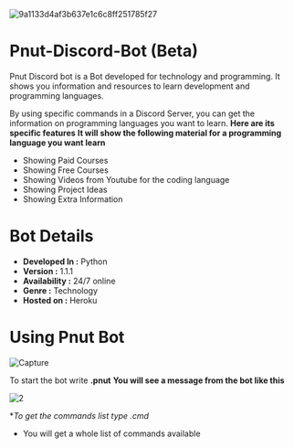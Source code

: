 ![9a1133d4af3b637e1c6c8ff251785f27](https://user-images.githubusercontent.com/68228966/92988254-6954a880-f4e7-11ea-87b0-119f2d792c59.jpg)

# Pnut-Discord-Bot (Beta)
Pnut Discord bot is a Bot developed for  technology and programming. It shows you information and resources to learn development and programming languages. 

By using specific commands in a Discord Server, you can get the information on programming languages you want to learn. 
**Here are its specific features**
**It will show the following material for a programming language you want learn**
* Showing Paid Courses 
* Showing Free Courses 
* Showing Videos from Youtube for the coding language
* Showing Project Ideas
* Showing Extra Information

# Bot Details
* **Developed In :** Python
* **Version      :** 1.1.1
* **Availability :** 24/7 online
* **Genre        :** Technology
* **Hosted on    :** Heroku

# Using Pnut Bot

![Capture](https://user-images.githubusercontent.com/68228966/92989412-cf462d80-f4f1-11ea-887b-3b6ad5632ff7.PNG)

To start the bot write **.pnut**
 **You will see a message from the bot like this**

 
![2](https://user-images.githubusercontent.com/68228966/92989430-f997eb00-f4f1-11ea-8788-1459529006d1.PNG)


**To get the commands list type *.cmd**
* You will get a whole list of commands available
